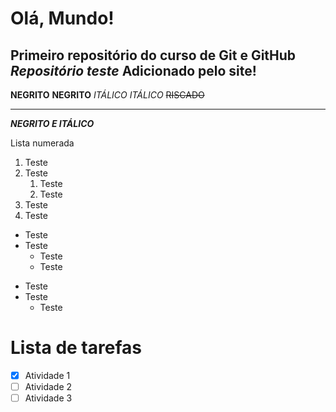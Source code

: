 # Olá, Mundo!
 Primeiro repositório do curso de **Git e GitHub**
 *Repositório teste*
  Adicionado pelo site!
 ---
 
 **NEGRITO** __NEGRITO__
 *ITÁLICO* _ITÁLICO_
 ~~RISCADO~~
 ***
 
 __*NEGRITO E ITÁLICO*__
 
 
 Lista numerada
 
 1. Teste
 2. Teste
    1. Teste
    6. Teste
 0. Teste
 9999. Teste
 
 
 * Teste
 * Teste
    * Teste
    * Teste
 - Teste
 - Teste
    - Teste
 
 # Lista de tarefas
 
 - [x] Atividade 1
 - [ ] Atividade 2
 - [ ] Atividade 3

